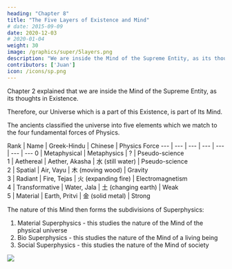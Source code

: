 ```yaml
---
heading: "Chapter 8"
title: "The Five Layers of Existence and Mind"
# date: 2015-09-09
date: 2020-12-03
# 2020-01-04
weight: 30
image: /graphics/super/5layers.png
description: "We are inside the Mind of the Supreme Entity, as its thoughts in Existence"
contributors: ['Juan']
icon: /icons/sp.png
---
```



Chapter 2 explained that we are inside the Mind of the Supreme Entity, as its thoughts in Existence. 

Therefore, our Universe which is a part of this Existence, is part of Its Mind.

The ancients classified the universe into five elements which we match to the four fundamental forces of Physics. 


Rank | Name | Greek-Hindu | Chinese | Physics Force 
--- | --- | --- | --- | --- | --- | --- 
0 | Metaphysical | Metaphysics | ? | Pseudo-science  
1 | Aethereal | Aether, Akasha | 水 (still water) | Pseudo-science  
2 | Spatial | Air, Vayu | 木 (moving wood) | Gravity  
3 | Radiant | Fire, Tejas | 火 (expanding fire) | Electromagnetism  
4 | Transformative | Water, Jala | 土 (changing earth) | Weak  
5 | Material | Earth, Pritvi | 金 (solid metal) | Strong 


The nature of this Mind then forms the subdivisions of Superphysics:

1. Material Superphysics - this studies the nature of the Mind of the physical universe
2. Bio Superphysics - this studies the nature of the Mind of a living being
3. Social Superphysics - this studies the nature of the Mind of society

![](/graphics/super/5layers.png)
